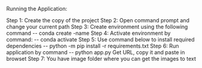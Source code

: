 Running the Application:

Step 1: Create the copy of the project
Step 2: Open command prompt and change your current path
Step 3: Create environment using the following command
        -- conda create -name <environment name>
Step 4: Activate environment by command:
        -- conda activate <environment name>
Step 5: Use command below to install required dependencies
        -- python -m pip install -r requirements.txt
Step 6: Run application by command
        -- python app.py
Get URL, copy it and paste in browset
Step 7: You have image folder where you can get the images to text